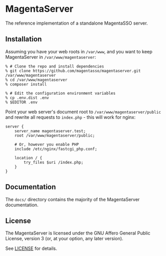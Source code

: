 # MagentaServer

The reference implementation of a standalone MagentaSSO server.

## Installation


Assuming you have your web roots in `/var/www`,
and you want to keep MagentaServer
in `/var/www/magentaserver`:

```shell
% # Clone the repo and install dependencies
% git clone https://github.com/magentasso/magentaserver.git /var/www/magentaserver
% cd /var/www/magentaserver
% composer install

% # Edit the configuration environment variables
% cp .env.dist .env
% $EDITOR .env
```

Point your web server's document root to
`/var/www/magentaserver/public` and
rewrite all requests to `index.php` -
this will work for nginx:

```nginx
server {
	server_name magentaserver.test;
	root /var/www/magentaserver/public;

	# Or, however you enable PHP
	include /etc/nginx/fastcgi_php.conf;

	location / {
		try_files $uri /index.php;
	}
}
```

## Documentation

The `docs/` directory contains the majority
of the MagentaServer documentation.

## License

The MagentaServer is licensed under the
GNU Affero General Public License, version 3
(or, at your option, any later version).

See [LICENSE](./LICENSE) for details.
